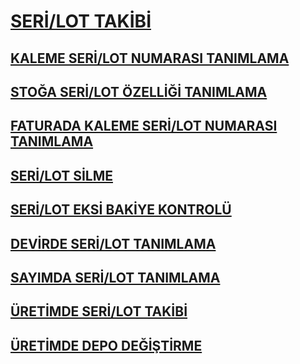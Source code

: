 # [SERİ/LOT TAKİBİ](https://github.com/nkarabag/Dokumantasyon/blob/main/Seri%20lot/seri%20lot%20takibi.md)
## [KALEME SERİ/LOT NUMARASI TANIMLAMA](https://github.com/nkarabag/Dokumantasyon/blob/main/Seri%20lot/kaleme%20seri%20lot%20nu%20ekleme.md)
## [STOĞA SERİ/LOT ÖZELLİĞİ TANIMLAMA](https://github.com/nkarabag/Dokumantasyon/blob/main/Seri%20lot/sto%C4%9Fa%20sei%20lot%20%C3%B6zelli%C4%9Fi%20tan%C4%B1mlama.md)
## [FATURADA KALEME SERİ/LOT NUMARASI TANIMLAMA](https://github.com/nkarabag/Dokumantasyon/blob/main/Seri%20lot/FATURADA%20KALEME%20SER%C4%B0LOT%20NUMARASI%20TANIMLAMA.md)
## [SERİ/LOT SİLME](https://github.com/nkarabag/Dokumantasyon/blob/main/Seri%20lot/seri%20lot%20silme.md)
## [SERİ/LOT EKSİ BAKİYE KONTROLÜ](https://github.com/nkarabag/Dokumantasyon/blob/main/Seri%20lot/seri%20lot%20eksi%20bakiye%20kontrol%C3%BC.md)
## [DEVİRDE SERİ/LOT TANIMLAMA](https://github.com/nkarabag/Dokumantasyon/blob/main/Seri%20lot/Devirde%20Seri%20Lot%20Tan%C4%B1mlama.md)
## [SAYIMDA SERİ/LOT TANIMLAMA](https://github.com/nkarabag/Dokumantasyon/blob/main/Seri%20lot/say%C4%B1mda%20seri%20lot%20tan%C4%B1mlama.md)
## [ÜRETİMDE SERİ/LOT TAKİBİ](https://github.com/nkarabag/Dokumantasyon/blob/main/Seri%20lot/%C3%BCretimde%20seri%20lot%20takibi.md)
## [ÜRETİMDE DEPO DEĞİŞTİRME](https://github.com/nkarabag/Dokumantasyon/blob/main/Seri%20lot/%C3%BCretimde%20depo%20de%C4%9Fi%C5%9Ftirme.md)
